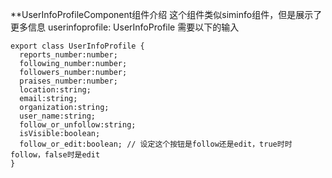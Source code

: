 **UserInfoProfileComponent组件介绍
这个组件类似siminfo组件，但是展示了更多信息
userinfoprofile: UserInfoProfile 需要以下的输入
```
export class UserInfoProfile {
  reports_number:number;
  following_number:number;
  followers_number:number;
  praises_number:number;
  location:string;
  email:string;
  organization:string;
  user_name:string;
  follow_or_unfollow:string;
  isVisible:boolean;
  follow_or_edit:boolean; // 设定这个按钮是follow还是edit，true时时follow，false时是edit
}
```
